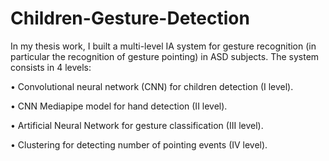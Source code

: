 # Children-Gesture-Detection
In my thesis work, I built a multi-level IA system for gesture recognition (in particular the recognition of gesture pointing) in ASD subjects. The system consists in 4 levels:

• Convolutional neural network (CNN) for children detection (I level).

• CNN Mediapipe model for hand detection (II level).

• Artificial Neural Network for gesture classification (III level).

• Clustering for detecting number of pointing events (IV level).
